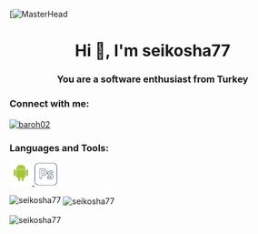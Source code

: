  [![MasterHead](https://searchengineland.com/wp-content/seloads/2020/03/code-SS_634574354-1920x1080-1.jpg)
<h1 align="center">Hi 👋, I'm seikosha77</h1>
<h3 align="center">You are a software enthusiast from Turkey</h3>

<h3 align="left">Connect with me:</h3>
<p align="left">
<a href="https://twitter.com/baroh02" target="blank"><img align="center" src="https://raw.githubusercontent.com/rahuldkjain/github-profile-readme-generator/master/src/images/icons/Social/twitter.svg" alt="baroh02" height="30" width="40" /></a>
</p>

<h3 align="left">Languages and Tools:</h3>
<p align="left"> <a href="https://developer.android.com" target="_blank" rel="noreferrer"> <img src="https://raw.githubusercontent.com/devicons/devicon/master/icons/android/android-original-wordmark.svg" alt="android" width="40" height="40"/> </a> <a href="https://www.photoshop.com/en" target="_blank" rel="noreferrer"> <img src="https://raw.githubusercontent.com/devicons/devicon/master/icons/photoshop/photoshop-line.svg" alt="photoshop" width="40" height="40"/> </a> </p>

<p><img align="left" src="https://github-readme-stats.vercel.app/api/top-langs?username=seikosha77&show_icons=true&locale=en&layout=compact" alt="seikosha77" /></p>

<p>&nbsp;<img align="center" src="https://github-readme-stats.vercel.app/api?username=seikosha77&show_icons=true&locale=en" alt="seikosha77" /></p>

<p><img align="center" src="https://github-readme-streak-stats.herokuapp.com/?user=seikosha77&" alt="seikosha77" /></p>
